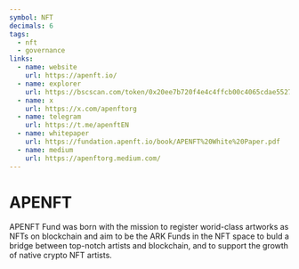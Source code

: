 ```yaml
---
symbol: NFT
decimals: 6
tags:
  - nft
  - governance
links:
  - name: website
    url: https://apenft.io/
  - name: explorer
    url: https://bscscan.com/token/0x20ee7b720f4e4c4ffcb00c4065cdae55271aecca
  - name: x
    url: https://x.com/apenftorg
  - name: telegram
    url: https://t.me/apenftEN
  - name: whitepaper
    url: https://fundation.apenft.io/book/APENFT%20White%20Paper.pdf
  - name: medium
    url: https://apenftorg.medium.com/
---
```


# APENFT

APENFT Fund was born with the mission to register worid-class artworks as NFTs on blockchain and aim to be the ARK Funds in the NFT space to buld a bridge between top-notch artists and blockchain, and to support the growth of native crypto NFT artists.
